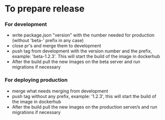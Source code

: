 # To prepare release 

### For development

- write package.json "version" with the number needed for production (without 'beta-' prefix in any case)
- close pr's and merge them to development
- push tag from development with the version number and the prefix, example: 'beta-1.2.3'. This will start the build of the image in dockerhub
- After the build pull the new images on the beta server and run migrations if necessary

### For deploying production
- merge what needs merging from development
- push tag without any prefix, example: '1.2.3', this will start the build of the image in dockerhub
- After the build pull the new images on the production server/s and run migrations if necessary

